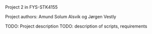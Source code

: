 Project 2 in FYS-STK4155

Project authors: Amund Solum Alsvik og Jørgen Vestly

TODO: Project description
TODO: description of scripts, requirements
